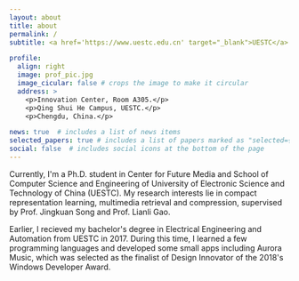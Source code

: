 ```yaml
---
layout: about
title: about
permalink: /
subtitle: <a href='https://www.uestc.edu.cn' target="_blank">UESTC</a> &#183; <a href='mailto:xiaosu.zhu@outlook.com' target="_blank">xiaosu.zhu@outlook.com</a> <br/> Ph.D student.

profile:
  align: right
  image: prof_pic.jpg
  image_cicular: false # crops the image to make it circular
  address: >
    <p>Innovation Center, Room A305.</p>
    <p>Qing Shui He Campus, UESTC.</p>
    <p>Chengdu, China.</p>

news: true  # includes a list of news items
selected_papers: true # includes a list of papers marked as "selected={true}"
social: false  # includes social icons at the bottom of the page
---
```


Currently, I'm a Ph.D. student in Center for Future Media and School of Computer Science and Engineering of University of Electronic Science and Technology of China (UESTC). My research interests lie in compact representation learning, multimedia retrieval and compression, supervised by Prof. Jingkuan Song and Prof. Lianli Gao.

Earlier, I recieved my bachelor's degree in Electrical Engineering and Automation from UESTC in 2017. During this time, I learned a few programming languages and developed some small apps including Aurora Music, which was selected as the finalist of Design Innovator of the 2018's Windows Developer Award.
